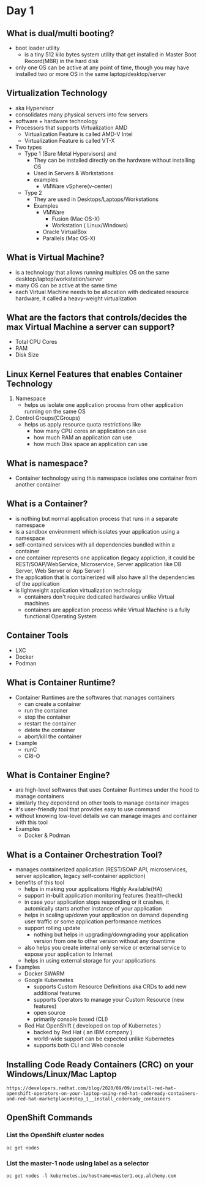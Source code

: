# Day 1

## What is dual/multi booting?
- boot loader utility
  - is a tiny 512 kilo bytes system utility that get installed in Master Boot Record(MBR) in the hard disk
- only one OS can be active at any point of time, though you may have installed two or more OS in the same
  laptop/desktop/server

## Virtualization Technology
- aka Hypervisor
- consolidates many physical servers into few servers
- software + hardware technology
- Processors that supports Virtualization
  AMD 
   - Virtualization Feature is called AMD-V
  Intel
   - Virtualization Feature is called VT-X
- Two types
  - Type 1 (Bare Metal Hypervisors) and 
    - They can be installed directly on the hardware without installing OS
    - Used in Servers & Workstations
    - examples
      - VMWare vSphere(v-center)
  - Type 2
    - They are used in Desktops/Laptops/Workstations
    - Examples
      - VMWare
        - Fusion (Mac OS-X)
        - Workstation ( Linux/Windows)
      - Oracle VirtualBox
      - Parallels (Mac OS-X)

## What is Virtual Machine?
- is a technology that allows running multiples OS on the same desktop/laptop/workstation/server
- many OS can be active at the same time
- each Virtual Machine needs to be allocation with dedicated resource hardware, it called a heavy-weight virtualization

## What are the factors that controls/decides the max Virtual Machine a server can support?
- Total CPU Cores
- RAM
- Disk Size

## Linux Kernel Features that enables Container Technology
1. Namespace 
   - helps us isolate one application process from other application running on the same OS
2. Control Groups(CGroups)
   - helps us apply resource quota restrictions like
     - how many CPU cores an application can use
     - how much RAM an application can use
     - how much Disk space an application can use

## What is namespace?
- Container technology using this namespace isolates one container from another container

## What is a Container?
- is nothing but normal application process that runs in a separate namespace
- is a sandbox environment which isolates your application using a namespace
- self-contained services with all dependencies bundled within a container
- one container represents one application (legacy appliction, it could be REST/SOAP/WebService, Microservice, Server application like DB Server, Web Server or App Server )
- the application that is containerized will also have all the dependencies of the application
- is lightweight application virtualization technology
  - containers don't require dedicated hardwares unlike Virtual machines
  - containers are application process while Virtual Machine is a fully functional Operating System

## Container Tools
- LXC
- Docker
- Podman

## What is Container Runtime?
- Container Runtimes are the softwares that manages containers
  - can create a container 
  - run the container
  - stop the container
  - restart the container
  - delete the container
  - abort/kill the container
- Example
  - runC
  - CRI-O

## What is Container Engine?
- are high-level softwares that uses Container Runtimes under the hood to manage containers
- similarly they dependend on other tools to manage container images
- it's user-friendly tool that provides easy to use command
- without knowing low-level details we can manage images and container with this tool
- Examples
  - Docker & Podman

## What is a Container Orchestration Tool? 
- manages containerized application (REST/SOAP API, microservices, server application, legacy self-container appliction)
- benefits of this tool
  - helps in making your applications Highly Available(HA)
  - support in-built application monitoring features (health-check)
  - in case your application stops responding or it crashes, it automically starts another instance of your application
  - helps in scaling up/down your application on demand depending user traffic or some application performance metrices
  - support rolling update
     - nothing but helps in upgrading/downgrading your application version from one to other version without any downtime
  - also helps you create internal only service or external service to expose your application to Internet
  - helps in using external storage for your applications
- Examples
  - Docker SWARM
  - Google Kubernetes
    - supports Custom Resource Definitions aka CRDs to add new additional features
    -  supports Operators to manage your Custom Resource (new features)
    -  open source
    -  primarily console based (CLI)
  - Red Hat OpenShift ( developed on top of Kubernetes )
    - backed by Red Hat ( an IBM company )
    - world-wide support can be expected unlike Kubernetes
    - supports both CLI and Web console
 
## Installing Code Ready Containers (CRC) on your Windows/Linux/Mac Laptop
```
https://developers.redhat.com/blog/2020/09/09/install-red-hat-openshift-operators-on-your-laptop-using-red-hat-codeready-containers-and-red-hat-marketplace#step_1__install_codeready_containers
```

## OpenShift Commands

### List the OpenShift cluster nodes
```
oc get nodes
```

### List the master-1 node using label as a selector
```
oc get nodes -l kubernetes.io/hostname=master1.ocp.alchemy.com
```
